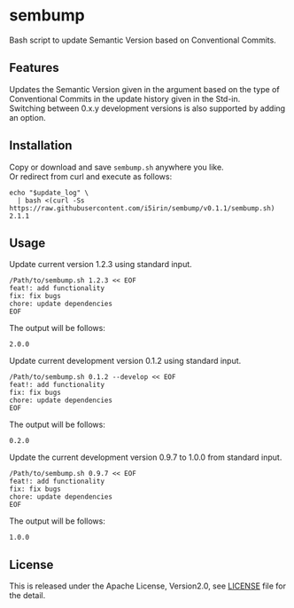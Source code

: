 # sembump

Bash script to update Semantic Version based on Conventional Commits.

## Features

Updates the Semantic Version given in the argument based on the type of Conventional Commits in the update history given in the Std-in.  
Switching between 0.x.y development versions is also supported by adding an option.

## Installation

Copy or download and save `sembump.sh` anywhere you like.  
Or redirect from curl and execute as follows:

```
echo "$update_log" \
  | bash <(curl -Ss https://raw.githubusercontent.com/i5irin/sembump/v0.1.1/sembump.sh) 2.1.1
```

## Usage

Update current version 1.2.3 using standard input.

```
/Path/to/sembump.sh 1.2.3 << EOF
feat!: add functionality
fix: fix bugs
chore: update dependencies
EOF
```

The output will be follows:

```
2.0.0
```

Update current development version 0.1.2 using standard input.

```
/Path/to/sembump.sh 0.1.2 --develop << EOF
feat!: add functionality
fix: fix bugs
chore: update dependencies
EOF
```

The output will be follows:

```
0.2.0
```

Update the current development version 0.9.7 to 1.0.0 from standard input.

```
/Path/to/sembump.sh 0.9.7 << EOF
feat!: add functionality
fix: fix bugs
chore: update dependencies
EOF
```

The output will be follows:

```
1.0.0
```

## License

This is released under the Apache License, Version2.0, see [LICENSE](./LICENSE) file for the detail.
